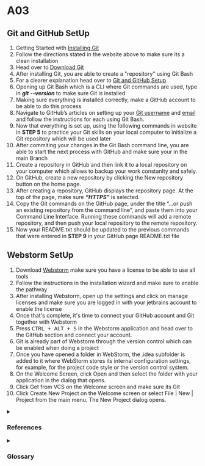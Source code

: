 # A03
## Git and GitHub SetUp ##
1. Getting Started with [Installing Git](https://git-scm.com/book/en/v2/Getting-Started-Installing-Git)
2. Follow the directions stated in the website above to make sure its a clean installation
3. Head over to [Download Git](https://git-scm.com/download/win)
4. After installing Git, you are able to create a "repository" using Git Bash
5. For a clearer explanation head over to [Git and GitHub Setup](https://www.codecademy.com/article/f1-u3-git-setup)
6. Opening up Git Bash which is a CLI where Git commands are used, type in ***git --version*** to make sure Git is installed
7. Making sure everything is installed correctly, make a GitHub account to be able to do this process
8. Navigate to GitHub’s articles on setting up your [Git username](https://docs.github.com/en/get-started/quickstart/set-up-git) and [email](https://docs.github.com/en/account-and-profile/setting-up-and-managing-your-personal-account-on-github/managing-email-preferences/setting-your-commit-email-address) and follow the instructions for each using Git Bash.
9. Now that everything is set up, using the following commands in website in **STEP 5** to practice your Git skills on your local computer to initialize a Git repository which will be used later
10. After commiting your changes in the Git Bash command line, you are able to start the next process with GitHub and make sure your in the main Branch
11. Create a repository in GitHub and then link it to a local repository on your computer which allows to backup your work constanlty and safely.
12. On GitHub, create a new repository by clicking the New repository button on the home page.
13. After creating a repository, GitHub displays the repository page. At the top of the page, make sure ***“HTTPS”*** is selected.
14. Copy the Git commands on the GitHub page, under the title “…or push an existing repository from the command line”, and paste them into your Command Line Interface. Running these commands will add a remote repository, and then push your local repository to the remote repository.
15. Now your README.txt should be updated to the previous commands that were entered in **STEP 9** in your GitHub page README.txt file

## Webstorm SetUp ##
1. Download [Webstorm](https://www.jetbrains.com/webstorm/download/#section=windows) make sure you have a license to be able to use all tools
2. Follow the instructions in the installation wizard and make sure to enable the pathway
3. After installing Webstorm, open up the settings and click on manage licenses and make sure you are logged in with your jetbrains account to enable the license
4. Once that's complete, it's time to connect your GitHub account and Git together with Webstorm 
5. Press <kbd> CTRL + ALT + S</kbd> in the Webstorm application and head over to the GitHub section and connect your account. 
6. Git is already part of Webstorm through the version control which can be enabled when doing a project
7. Once you have opened a folder in WebStorm, the .idea subfolder is added to it where WebStorm stores its internal configuration settings, for example, for the project code style or the version control system.
8. On the Welcome Screen, click Open and then select the folder with your application in the dialog that opens.
9. Click Get from VCS on the Welcome screen and make sure its Git
10. Click Create New Project on the Welcome screen or select File | New | Project from the main menu. The New Project dialog opens.

<details>
  <summary><h3>References</h3></summary>
  <p>https://www.codecademy.com/article/f1-u3-git-setup</p>
  <p>https://docs.github.com/en/get-started/quickstart/set-up-git</p>
  <p>https://docs.github.com/en/account-and-profile/setting-up-and-managing-your-personal-account-on-github/managing-email-preferences/setting-your-commit-email-address</p>
  <p>https://git-scm.com/book/en/v2/Getting-Started-Installing-Git</p>
  <p>https://git-scm.com/download/win</p>
  <p>https://www.jetbrains.com/help/webstorm/github.html#register-account</p>
  <p>https://www.jetbrains.com/help/webstorm/set-up-a-git-repository.html#put-existing-project-under-Git</p>
  <p>https://www.jetbrains.com/help/webstorm/getting-started-with-webstorm.html</p>
 </details>
  
<details>
  <summary><h3>Glossary</h3></summary>
  <p><strong>Branch</strong>: is a pointer to a specific snapshot of the project's changes. It represents an independent line of development.</p>
    <p><strong>Clone</strong>: to create a local copy of a remote repository on your own computer. This copy includes all of the repository's files, history, and branches.</p>
    <p><strong>Commit</strong>: a record of changes to a repository. Each commit has a unique ID (also called a hash), which allows you to keep track of specific changes.</p>
    <p><strong>Fetch</strong>: is a Git command used to get branches and/or tags from a remote repository, along with the objects necessary to complete their histories.</p>
    <p><strong>GIT</strong>: a free, open-source distributed version control system designed to handle everything from small to very large projects with speed and efficiency.</p>
    <p><strong>GitHub</strong>: s a web-based hosting service for version control repositories, typically those using Git. It provides a platform for collaboration, allowing developers to contribute to projects, track issues, and manage changes.</p>
     <p><strong>Merge</strong>: is a command that integrates changes from one branch into another.</p>
     <p><strong>Merge Conflict</strong>: occurs when Git is unable to automatically resolve differences in code between two commits. This typically happens when two branches have made different changes to the same part of a file and then those branches are merged together.</p>
    <p><strong>Push</strong>: Git command used to upload local repository content to a remote repository. After making commits in your local repository, you would use 'push' to sync your changes with the remote repository.</p>
    <p><strong>Pull</strong>: Git command used to fetch and download content from a remote repository and immediately update the local repository to match that content.</p>
    <p><strong>Remote</strong>: In Git, a remote refers to another copy of the repository that is usually hosted on a remote server.</p>
    <p><strong>Repository</strong>: is a directory where Git has been initiated to track and store changes in files. Repositories can exist locally on a developer's machine or as a remote copy on another computer or a server.</p>
</details>